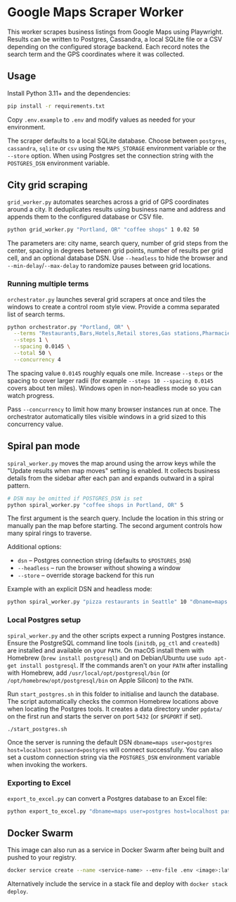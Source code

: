 # Google Maps Scraper Worker

This worker scrapes business listings from Google Maps using Playwright.
Results can be written to Postgres, Cassandra, a local SQLite file or a
CSV depending on the configured storage backend. Each record notes the search term and the GPS
coordinates where it was collected.

## Usage

Install Python 3.11+ and the dependencies:

```bash
pip install -r requirements.txt
```

Copy `.env.example` to `.env` and modify values as needed for your environment.

The scraper defaults to a local SQLite database. Choose between `postgres`, `cassandra`, `sqlite` or `csv`
using the `MAPS_STORAGE` environment variable or the `--store` option. When using Postgres
set the connection string with the `POSTGRES_DSN` environment variable.

## City grid scraping

`grid_worker.py` automates searches across a grid of GPS coordinates around a
city. It deduplicates results using business name and address and appends them
to the configured database or CSV file.

```bash
python grid_worker.py "Portland, OR" "coffee shops" 1 0.02 50
```

The parameters are: city name, search query, number of grid steps from the center, spacing in degrees between grid points, number of results per grid cell, and an optional database DSN. Use `--headless` to hide the browser and `--min-delay`/`--max-delay` to randomize pauses between grid locations.

### Running multiple terms

`orchestrator.py` launches several grid scrapers at once and tiles the windows
to create a control room style view. Provide a comma separated list of search
terms.

```bash
python orchestrator.py "Portland, OR" \
  --terms "Restaurants,Bars,Hotels,Retail stores,Gas stations,Pharmacies,Automotive,Banks,Healthcare,Professional services,Education,Government offices,Entertainment,Construction,Real estate" \
  --steps 1 \
  --spacing 0.0145 \
  --total 50 \
  --concurrency 4
```

The spacing value `0.0145` roughly equals one mile.  Increase `--steps` or the spacing to cover larger radii (for example `--steps 10 --spacing 0.0145` covers about ten miles).  Windows open in non‑headless mode so you can watch progress.

Pass `--concurrency` to limit how many browser instances run at once. The orchestrator automatically tiles visible windows in a grid sized to this concurrency value.

## Spiral pan mode

`spiral_worker.py` moves the map around using the arrow keys while the "Update results when map moves" setting is enabled. It collects business details from the sidebar after each pan and expands outward in a spiral pattern.

```bash
# DSN may be omitted if POSTGRES_DSN is set
python spiral_worker.py "coffee shops in Portland, OR" 5
```

The first argument is the search query. Include the location in this string or manually pan the map before starting. The second argument controls how many spiral rings to traverse.

Additional options:

- `dsn` – Postgres connection string (defaults to `$POSTGRES_DSN`)
- `--headless` – run the browser without showing a window
- `--store` – override storage backend for this run

Example with an explicit DSN and headless mode:

```bash
python spiral_worker.py "pizza restaurants in Seattle" 10 "dbname=maps user=postgres" --headless
```

### Local Postgres setup

`spiral_worker.py` and the other scripts expect a running Postgres instance.
Ensure the PostgreSQL command line tools (`initdb`, `pg_ctl` and `createdb`)
are installed and available on your `PATH`. On macOS install them with
Homebrew (`brew install postgresql`) and on Debian/Ubuntu use
`sudo apt-get install postgresql`. If the commands aren't on your `PATH` after
installing with Homebrew, add `/usr/local/opt/postgresql/bin` (or
`/opt/homebrew/opt/postgresql/bin` on Apple&nbsp;Silicon) to the `PATH`.

Run `start_postgres.sh` in this folder to initialise and launch the database.
The script automatically checks the common Homebrew locations above when
locating the Postgres tools. It creates a data directory under `pgdata/` on the
first run and starts the
server on port `5432` (or `$PGPORT` if set).

```bash
./start_postgres.sh
```

Once the server is running the default DSN `dbname=maps user=postgres host=localhost password=postgres`
will connect successfully. You can also set a custom connection string via the
`POSTGRES_DSN` environment variable when invoking the workers.

### Exporting to Excel

`export_to_excel.py` can convert a Postgres database to an Excel file:

```bash
python export_to_excel.py "dbname=maps user=postgres host=localhost password=postgres" results.xlsx
```

## Docker Swarm

This image can also run as a service in Docker Swarm after being built and pushed to your registry.

```bash
docker service create --name <service-name> --env-file .env <image>:latest
```

Alternatively include the service in a stack file and deploy with `docker stack deploy`.
